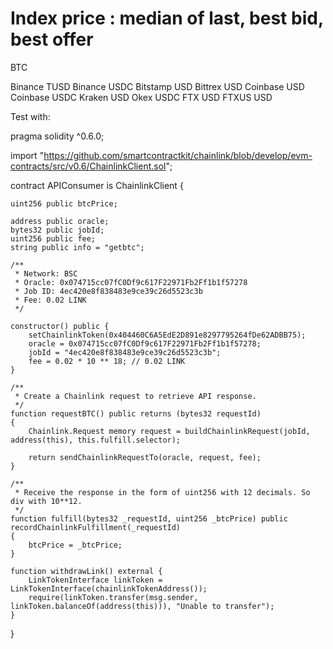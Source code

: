 Index price : median of last, best bid, best offer
==================================================================================================================

BTC

Binance TUSD
Binance USDC
Bitstamp USD
Bittrex USD
Coinbase USD
Coinbase USDC
Kraken USD
Okex USDC
FTX USD
FTXUS USD

Test with:

pragma solidity ^0.6.0;

import "https://github.com/smartcontractkit/chainlink/blob/develop/evm-contracts/src/v0.6/ChainlinkClient.sol";

contract APIConsumer is ChainlinkClient {
  
    uint256 public btcPrice;
    
    address public oracle;
    bytes32 public jobId;
    uint256 public fee;
    string public info = "getbtc";
    
    /**
     * Network: BSC
     * Oracle: 0x074715cc07fC0Df9c617F22971Fb2Ff1b1f57278
     * Job ID: 4ec420e8f838483e9ce39c26d5523c3b
     * Fee: 0.02 LINK
     */
     
    constructor() public {
        setChainlinkToken(0x404460C6A5EdE2D891e8297795264fDe62ADBB75);
        oracle = 0x074715cc07fC0Df9c617F22971Fb2Ff1b1f57278;
        jobId = "4ec420e8f838483e9ce39c26d5523c3b";
        fee = 0.02 * 10 ** 18; // 0.02 LINK
    }
    
    /**
     * Create a Chainlink request to retrieve API response.
     */
    function requestBTC() public returns (bytes32 requestId) 
    {
        Chainlink.Request memory request = buildChainlinkRequest(jobId, address(this), this.fulfill.selector);

        return sendChainlinkRequestTo(oracle, request, fee);
    }
    
    /**
     * Receive the response in the form of uint256 with 12 decimals. So div with 10**12.
     */ 
    function fulfill(bytes32 _requestId, uint256 _btcPrice) public recordChainlinkFulfillment(_requestId)
    {
        btcPrice = _btcPrice;
    }
    
    function withdrawLink() external {
        LinkTokenInterface linkToken = LinkTokenInterface(chainlinkTokenAddress());
        require(linkToken.transfer(msg.sender, linkToken.balanceOf(address(this))), "Unable to transfer");
    }
}
